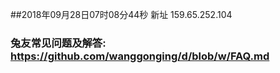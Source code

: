 ##2018年09月28日07时08分44秒 新址 159.65.252.104
### 兔友常见问题及解答: https://github.com/wanggonging/d/blob/w/FAQ.md
